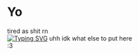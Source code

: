 # Yo

tired as shit rn  
[![Typing SVG](https://readme-typing-svg.demolab.com?font=Fira+Code&pause=1000&width=435&lines=YOOOOOOOOOOOOOOOOOOOOOOOOOOOOOOOOOOOOOOOOO)](https://git.io/typing-svg)
uhh idk what else to put here  
:3
